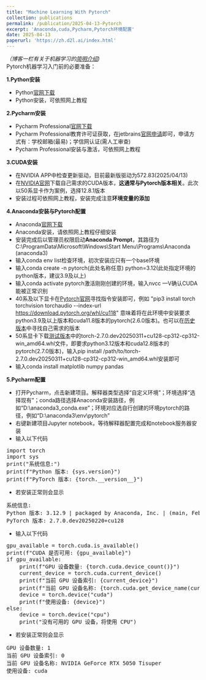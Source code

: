 ```yaml
---
title: "Machine Learning With Pytorch"
collection: publications
permalink: /publication/2025-04-13-Pytorch
excerpt: 'Anaconda,cuda,Pycharm,Pytorch环境配置'
date: 2025-04-13
paperurl: 'https://zh.d2l.ai/index.html'
---
```


*（博客一栏有关于机器学习的[简明介绍](https://latalealice.github.io/posts/2024/10/blog-post-3/))*  
Pytorch机器学习入门前的必要准备：  

**1.Python安装**  
- Python[官网下载](https://www.python.org/downloads/)   
- Python安装，可依照网上教程

**2.Pycharm安装**  
- Pycharm Professional[官网下载](https://www.jetbrains.com/pycharm/download/?section=windows) 
- Pycharm Professional教育许可证获取，在jetbrains[官网申请](https://www.jetbrains.com/shop/eform/students)即可，申请方式有：学校邮箱(最易)；学信网认证(需人工审查)  
- Pycharm Professional安装与激活，可依照网上教程

**3.CUDA安装**
- 在NVIDIA APP中检查更新驱动，目前最新版驱动为572.83(2025/04/13)
- 在[NVIDIA官网](https://developer.nvidia.com/cuda-toolkit-archive)下载自己需求的CUDA版本，**这通常与Pytorch版本相关**。此次以50系显卡作为案例，选择12.8.1版本
- 安装过程可依照网上教程，安装完成注意**环境变量的添加**

**4.Anaconda安装与Pytorch配置**  
- Anaconda[官网下载](https://www.anaconda.com/download/success)  
- Anaconda安装，请依照网上教程仔细安装  
- 安装完成后以管理员权限启动**Anaconda Prompt**，其路径为C:\ProgramData\Microsoft\Windows\Start Menu\Programs\Anaconda (anaconda3)
- 输入conda env list检查环境，初次安装应只有一个base环境
- 输入conda create -n pytorch(此处名称任意) python=3.12(此处指定环境的python版本，建议3.9及以上)
- 输入conda activate pytorch激活刚刚创建的环境，输入nvcc —V确认CUDA能被正常识别
- 40系及以下显卡在[Pytorch官网](https://pytorch.org/get-started/locally/)寻找指令安装即可，例如 "pip3 install torch torchvision torchaudio --index-url https://download.pytorch.org/whl/cu118" 意味着将在此环境中安装要求python3.9及以上版本和cuda11.8版本的pytorch(2.6.0版本)。也可以在[历史版本](https://pytorch.org/get-started/previous-versions/)中寻找自己需求的版本
- 50系显卡下载[测试版本](https://download.pytorch.org/whl/nightly/torch/)中的torch-2.7.0.dev20250311+cu128-cp312-cp312-win_amd64.whl文件，即要求python3.12版本和cuda12.8版本的pytorch(2.7.0版本)，输入pip install /path/to/torch-2.7.0.dev20250311+cu128-cp312-cp312-win_amd64.whl安装即可
- 输入conda install matplotlib numpy pandas

**5.Pycharm配置**  
- 打开Pycharm，点击新建项目。解释器类型选择“自定义环境”；环境选择“选择现有”；conda路径选择Anaconda安装路径，例如“D:\anaconda3\_conda.exe”；环境对应选自行创建的环境pytorch的路径，例如“D:\anaconda3\env\pytorch” 
- 右键新建项目Jupyter notebook，等待解释器配置完成和notebook服务器安装  
- 输入以下代码
<pre>
import torch  
import sys  
print("系统信息:")
print(f"Python 版本: {sys.version}")
print(f"PyTorch 版本: {torch.__version__}")
</pre>
- 若安装正常则会显示
<pre>
系统信息:
Python 版本: 3.12.9 | packaged by Anaconda, Inc. | (main, Feb  6 2025, 18:49:16) [MSC v.1929 64 bit (AMD64)]
PyTorch 版本: 2.7.0.dev20250220+cu128
</pre>
- 输入以下代码
<pre>
gpu_available = torch.cuda.is_available()
print(f"CUDA 是否可用: {gpu_available}")
if gpu_available:
    print(f"GPU 设备数量: {torch.cuda.device_count()}")
    current_device = torch.cuda.current_device()
    print(f"当前 GPU 设备索引: {current_device}")
    print(f"当前 GPU 设备名称: {torch.cuda.get_device_name(current_device)}")
    device = torch.device("cuda")
    print(f"使用设备: {device}")
else:
    device = torch.device("cpu")
    print("没有可用的 GPU 设备，将使用 CPU")
</pre>
- 若安装正常则会显示
<pre>
GPU 设备数量: 1
当前 GPU 设备索引: 0
当前 GPU 设备名称: NVIDIA GeForce RTX 5050 Tisuper
使用设备: cuda
</pre>
